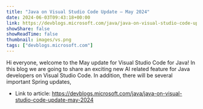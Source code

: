 ```yaml
---
title: "Java on Visual Studio Code Update – May 2024"
date: 2024-06-03T09:43:18+00:00
link: https://devblogs.microsoft.com/java/java-on-visual-studio-code-update-may-2024
showShare: false
showReadTime: false
thumbnail: images/vs.png
tags: ["devblogs.microsoft.com"]
---
```

Hi everyone, welcome to the May update for Visual Studio Code for Java! In this blog we are going to share an exciting new AI related feature for Java developers on Visual Studio Code. In addition, there will be several important Spring updates,

- Link to article: https://devblogs.microsoft.com/java/java-on-visual-studio-code-update-may-2024